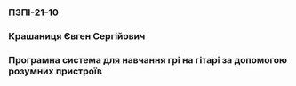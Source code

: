 ### ПЗПІ-21-10
### Крашаниця Євген Сергійович
### Програмна система для навчання грі на гітарі за допомогою розумних пристроїв
